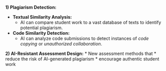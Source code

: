 **1) Plagiarism Detection:**
- **Textual Similarity Analysis:** 
	- AI can compare student work to a vast database of texts to identify potential plagiarism.
- **Code Similarity Detection:** 
	- AI can analyze code submissions to detect instances of *code copying* or *unauthorized collaboration*.

**2) AI-Resistant Assessment Design:**
	* New assessment methods that 
		* reduce the risk of AI-generated plagiarism
		* encourage authentic student work